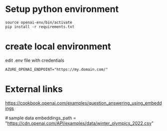 # Setup python environment
```python3 -m venv openai-env
source openai-env/bin/activate
pip install -r requirements.txt
```

# create local environment
edit .env file with credentials
```AZURE_OPENAI_KEY="abcdef"
AZURE_OPENAI_ENDPOINT="https://my.domain.com/"
```

# External links
https://cookbook.openai.com/examples/question_answering_using_embeddings

# sample data
embeddings_path = "https://cdn.openai.com/API/examples/data/winter_olympics_2022.csv"
